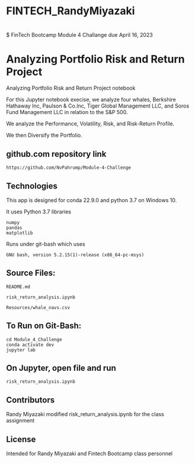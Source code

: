 # FINTECH_RandyMiyazaki
#
$ FinTech Bootcamp Module 4 Challange due April 16, 2023

# Analyzing Portfolio Risk and Return Project

Analyzing Portfolio Risk and Return Project notebook

For this Jupyter notebook execise, we analyze four whales, Berkshire Hathaway Inc, Paulson & Co.Inc, Tiger Global Management LLC, and Soros Fund Management LLC in relation to the S&P 500. 

We analyze the Performance, Volatility, Risk,  and Risk-Return Profile.

We then Diversify the Portfolio.

## github.com repository link

	https://github.com/NvPahrump/Module-4-Challenge

## Technologies

This app is designed for conda 22.9.0 and python 3.7 on Windows 10.

It uses Python 3.7 libraries

    numpy
    pandas
    matplotlib
    
Runs under git-bash which uses

    GNU bash, version 5.2.15(1)-release (x86_64-pc-msys)

## Source Files:

    README.md

    risk_return_analysis.ipynb

    Resources/whale_navs.csv

## To Run on Git-Bash:

    cd Module_4_Challenge
    conda activate dev
    jupyter lab
    
## On Jupyter, open file and run

    risk_return_analysis.ipynb

## Contributors

Randy Miyazaki modified risk_return_analysis.ipynb for the class assignment

## License

Intended for Randy Miyazaki and Fintech Bootcamp class personnel
